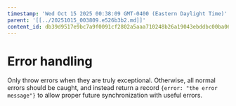 ```yaml
---
timestamp: 'Wed Oct 15 2025 00:38:09 GMT-0400 (Eastern Daylight Time)'
parent: '[[../20251015_003809.e526b3b2.md]]'
content_id: db39d9517e9bc7a9f0091cf2802a5aaa710248b26a19043ebddbc00ba067bc70
---
```


# Error handling

Only throw errors when they are truly exceptional. Otherwise, all normal errors should be caught, and instead return a record `{error: "the error message"}` to allow proper future synchronization with useful errors.
